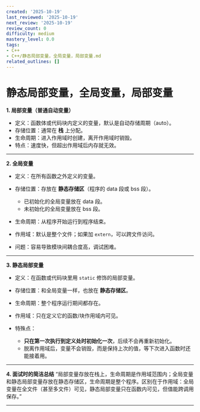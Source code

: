 ```yaml
---
created: '2025-10-19'
last_reviewed: '2025-10-19'
next_review: '2025-10-19'
review_count: 0
difficulty: medium
mastery_level: 0.0
tags:
- C++
- C++/静态局部变量，全局变量，局部变量.md
related_outlines: []
---
```


# 静态局部变量，全局变量，局部变量

**1. 局部变量（普通自动变量）**

* 定义：函数体或代码块内定义的变量，默认是自动存储周期（auto）。
* 存储位置：通常在 **栈** 上分配。
* 生命周期：进入作用域时创建，离开作用域时销毁。
* 特点：速度快，但超出作用域后内存就无效。

---

**2. 全局变量**

* 定义：在所有函数之外定义的变量。
* 存储位置：存放在 **静态存储区**（程序的 data 段或 bss 段）。

  * 已初始化的全局变量放在 data 段。
  * 未初始化的全局变量放在 bss 段。
* 生命周期：从程序开始运行到程序结束。
* 作用域：默认是整个文件；如果加 `extern`，可以跨文件访问。
* 问题：容易导致模块间耦合度高，调试困难。

---

**3. 静态局部变量**

* 定义：在函数或代码块里用 `static` 修饰的局部变量。
* 存储位置：和全局变量一样，也放在 **静态存储区**。
* 生命周期：整个程序运行期间都存在。
* 作用域：只在定义它的函数/块作用域内可见。
* 特殊点：

  * **只在第一次执行到定义处时初始化一次**，后续不会再重新初始化。
  * 脱离作用域后，变量不会销毁，而是保持上次的值，等下次进入函数时还能接着用。

---

**4. 面试时的简洁总结**
“局部变量存放在栈上，生命周期是作用域范围内；全局变量和静态局部变量存放在静态存储区，生命周期是整个程序。区别在于作用域：全局变量在全文件（甚至多文件）可见，静态局部变量只在函数内可见，但值能跨调用保存。”

---
